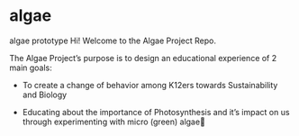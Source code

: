 # algae
algae prototype
Hi!
Welcome to the Algae Project Repo.

The Algae Project’s purpose is to design an educational experience of 2 main goals:

- To create a change of behavior among K12ers towards Sustainability and Biology 

- Educating about the importance of Photosynthesis and it’s impact on us through experimenting with micro (green) algae🦠
